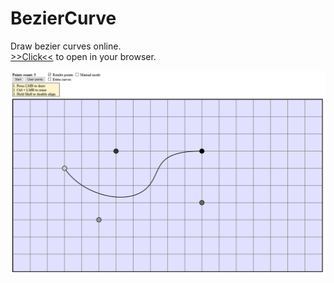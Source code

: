 # BezierCurve

Draw bezier curves online.  
[>>Click<<](https://alordash.github.io/BezierCurve/Code/static/index.html) to open in your browser.  

![Demo](Demo.png)
